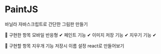 # PaintJS
바닐라 자바스크립트로 간단한 그림판 만들기


🤗 구현한 항목
모바일 반응형 ✔
페인트 기능 ✔
이미지 저장 기능 ✔
지우기 기능 ✔

🤔 구현할 항목
지우개 기능
저장시 이름 설정
react로 만들어보기